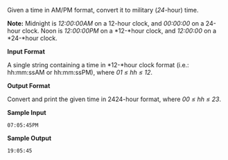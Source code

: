 Given a time in AM/PM format, convert it to military (*24*-hour) time.

**Note:** Midnight is *12:00:00AM* on a 12-hour clock, and *00:00:00* on a 24-hour clock. Noon is *12:00:00PM* on a *12-*hour clock, and *12:00:00* on a *24-*hour clock.

**Input Format**

A single string containing a time in *12-*hour clock format (i.e.: hh:mm:ssAM or hh:mm:ssPM), where *01 ≤ hh ≤ 12*.

**Output Format**

Convert and print the given time in 2424-hour format, where *00 ≤ hh ≤ 23*.

**Sample Input**

	07:05:45PM

**Sample Output**

	19:05:45